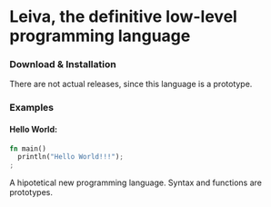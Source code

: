 # Leiva, the definitive low-level programming language
### Download & Installation
There are not actual releases, since this language is a prototype. 

### Examples
#### Hello World:
```rs
fn main()
  println("Hello World!!!");
;
```
A hipotetical new programming language. Syntax and functions are prototypes.
